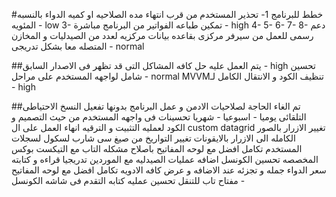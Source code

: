 #خطط للبرنامج
1- تحذير المستخدم من قرب انتهاء مده الصلاحيه او كميه الدواء بالنسبه المئويه - low
3- تمكين طباعه الفواتير من البرنامج مباشرة - high
4- 
5- 
6- 
7- 
8- دعم رسمى للعمل من سيرفر مركزى بقاعده بيانات مركزيه لعدد من الصيدليات و المخازن المتصله معا بشكل تدريجى - normal


##يتم العمل عليه
حل كافه المشاكل التى قد تظهر فى الاصدار السابق - high
تحسين شامل لواجهه المستخدم على مراحل - normal
MVVMتنظيف الكود و الانتقال الكامل لـ - high


##تم
الغاء الحاجة لصلاحيات الادمن و عمل البرنامج بدونها
تفعيل النسخ الاحتياطى التلقائى يوميا - اسبوعيا - شهريا
تحسينات فى واجهه المستخدم من حيث التصميم و الكود لعمليه التثبيت و الترقيه
انهاء العمل على ال custom datagrid
تغيير الازرار بالصور الكامله الى الازرار بالايقونات
تغيير التواريخ من صيغ سى شارب لسكول لسجلات المستخدم
تكامل افضل مع لوحه المفاتيح باصلاح مشكله التاب مع التيكست بوكس المخصصه
تحسين الكونسل
اضافه عمليات الصيدليه مع الموردين تدريجيا
قراءه و كتابته سعر الدواء جمله و تجزئه عند الاضافه و عرض كافه الادويه
تكامل افضل مع لوحه المفاتيح - مفتاح تاب للتنقل
تحسين عمليه كتابه التقدم فى شاشه الكونسل